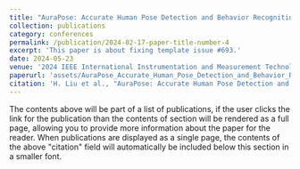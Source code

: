 ```yaml
---
title: "AuraPose: Accurate Human Pose Detection and Behavior Recognition via Enhanced OpenPose with Angular Measurement"
collection: publications
category: conferences
permalink: /publication/2024-02-17-paper-title-number-4
excerpt: 'This paper is about fixing template issue #693.'
date: 2024-05-23
venue: '2024 IEEE International Instrumentation and Measurement Technology Conference (I2MTC)'
paperurl: 'assets/AuraPose_Accurate_Human_Pose_Detection_and_Behavior_Recognition_via_Enhanced_OpenPose_with_Angular_Measurement.pdf'
citation: 'H. Liu et al., "AuraPose: Accurate Human Pose Detection and Behavior Recognition via Enhanced OpenPose with Angular Measurement," 2024 IEEE International Instrumentation and Measurement Technology Conference (I2MTC), Glasgow, United Kingdom, 2024, pp. 1-6, doi: 10.1109/I2MTC60896.2024.10561032.'
---
```


The contents above will be part of a list of publications, if the user clicks the link for the publication than the contents of section will be rendered as a full page, allowing you to provide more information about the paper for the reader. When publications are displayed as a single page, the contents of the above "citation" field will automatically be included below this section in a smaller font.
